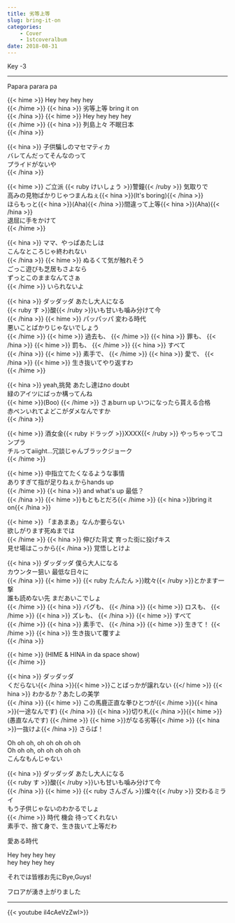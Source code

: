 ```yaml
---
title: 劣等上等
slug: bring-it-on
categories:
    - Cover
    - 1stcoveralbum
date: 2018-08-31
---
```


Key -3

---

Papara parara pa

{{< hime >}}
Hey hey hey hey  
{{< /hime >}}
{{< hina >}}
劣等上等 bring it on  
{{< /hina >}}
{{< hime >}}
Hey hey hey hey  
{{< /hime >}}
{{< hina >}}
列島上々 不眠日本  
{{< /hina >}}

{{< hina >}}
子供騙しのマセマティカ  
バレてんだってそんなのって  
プライドがないや  
{{< /hina >}}

{{< hime >}}
ご立派 {{< ruby けいしょう >}}警鐘{{< /ruby >}} 気取りで  
高みの見物ばかりじゃつまんねぇ{{< hina >}}(It's boring){{< /hina >}}  
ほらもっと{{< hina >}}(Aha){{< /hina >}}間違って上等{{< hina >}}(Aha){{< /hina >}}  
退屈に手をかけて  
{{< /hime >}}

{{< hina >}}
ママ、やっぱあたしは  
こんなところじゃ終われない  
{{< /hina >}}
{{< hime >}}
ぬるくて気が触れそう  
ごっこ遊びも芝居もさよなら  
ずっとこのままなんてさぁ  
{{< /hime >}}
いられないよ  

{{< hina >}} 
ダッダッダ あたし大人になる  
{{< ruby す >}}酸{{< /ruby >}}いも甘いも噛み分けて今  
{{< /hina >}}
{{< hime >}}
パッパッパ 変わる時代  
悪いことばかりじゃないでしょう  
{{< /hime >}}
{{< hime >}}
過去も、
{{< /hime >}}
{{< hina >}}
罪も、
{{< /hina >}}
{{< hime >}}
罰も、
{{< /hime >}}
{{< hina >}}
すべて  
{{< /hina >}}
{{< hime >}}
素手で、
{{< /hime >}}
{{< hina >}}
愛で、
{{< /hina >}}
{{< hime >}}
生き抜いてやり返すわ  
{{< /hime >}}

{{< hina >}}
yeah,挑発 あたし達はno doubt  
緑のアイツにばっか構ってんね  
{{< hime >}}(Boo)  {{< /hime >}}
さぁburn up いつになったら貰える合格  
赤ペンいれてよどこがダメなんですか  
{{< /hina >}}

{{< hime >}}
酒女金{{< ruby ドラッグ >}}XXXX{{< /ruby >}} やっちゃってコンプラ  
チルってaiight…冗談じゃんブラックジョーク  
{{< /hime >}}

{{< hime >}}
中指立てたくなるような事情  
ありすぎて指が足りねぇからhands up  
{{< /hime >}}
{{< hina >}}
and what's up 最低？  
{{< /hina >}}
{{< hime >}}もともとだろ{{< /hime >}} {{< hina >}}bring it on{{< /hina >}}  

{{< hime >}}
「まあまあ」なんか要らない  
欲しがります死ぬまでは  
{{< /hime >}}
{{< hina >}}
伸びた背丈 育った街に投げキス  
見せ場はこっから{{< /hina >}} 覚悟しとけよ  

{{< hina >}}
ダッダッダ 僕ら大人になる  
カウンター狙い 最低な日々に  
{{< /hina >}}
{{< hime >}}
{{< ruby たんたん >}}眈々{{< /ruby >}}とかます一撃  
誰も読めない先 まだあいこでしょ  
{{< /hime >}}
{{< hina >}}
バグも、
{{< /hina >}}
{{< hime >}}
ロスも、
{{< /hime >}}
{{< hina >}}
ズレも、
{{< /hina >}}
{{< hime >}}
すべて  
{{< /hime >}}
{{< hina >}}
素手で、
{{< /hina >}}
{{< hime >}}
生きて！
{{< /hime >}}
{{< hina >}}
生き抜いて覆すよ  
{{< /hina >}}

{{< hime >}}
(HIME & HINA in da space show)  
{{< /hime >}}

{{< hina >}}
ダッダッダ  
くだらない{{< /hina >}}{{< hime >}}ことばっかが譲れない  {{</ hime >}}
{{< hina >}}
わかるか？あたしの美学  
{{< /hina >}}
{{< hime >}}
この馬鹿正直な拳ひとつが{{< /hime >}}{{< hina >}}(一途なんです)  {{< /hina >}}
{{< hina >}}切り札{{< /hina >}}{{< hime >}}(愚直なんです)  {{< /hime >}}
{{< hime >}}がなる劣等{{< /hime >}} {{< hina >}}一抜けよ{{< /hina >}} さらば！  

Oh oh oh, oh oh oh oh oh  
Oh oh oh, oh oh oh oh oh  
こんなもんじゃない  

{{< hina >}}
ダッダッダ あたし大人になる  
{{< ruby す >}}酸{{< /ruby >}}いも甘いも噛み分けて今  
{{< /hina >}}
{{< hime >}}
{{< ruby さんざん >}}燦々{{< /ruby >}} 交わるミライ  
もう子供じゃないのわかるでしょ  
{{< /hime >}}
時代 機会 待ってくれない  
素手で、捨て身で、生き抜いて上等だわ  

愛ある時代  

Hey hey hey hey  
hey hey hey hey  

それでは皆様お先にBye,Guys!  

フロアが湧き上がりました


---

{{< youtube il4cAeVzZwI>}}